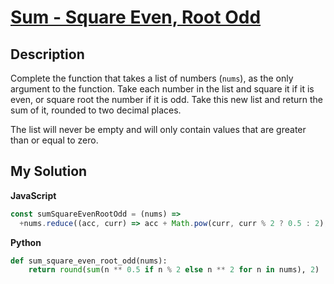 # [Sum - Square Even, Root Odd](https://www.codewars.com/kata/5a4b16435f08299c7000274f)

## Description

Complete the function that takes a list of numbers (`nums`), as the only argument to the function. Take each number in the list and square it if it is even, or square root the number if it is odd. Take this new list and return the sum of it, rounded to two decimal places.

The list will never be empty and will only contain values that are greater than or equal to zero.

## My Solution

**JavaScript**

```js
const sumSquareEvenRootOdd = (nums) =>
  +nums.reduce((acc, curr) => acc + Math.pow(curr, curr % 2 ? 0.5 : 2), 0).toFixed(2);
```

**Python**

```py
def sum_square_even_root_odd(nums):
    return round(sum(n ** 0.5 if n % 2 else n ** 2 for n in nums), 2)
```
